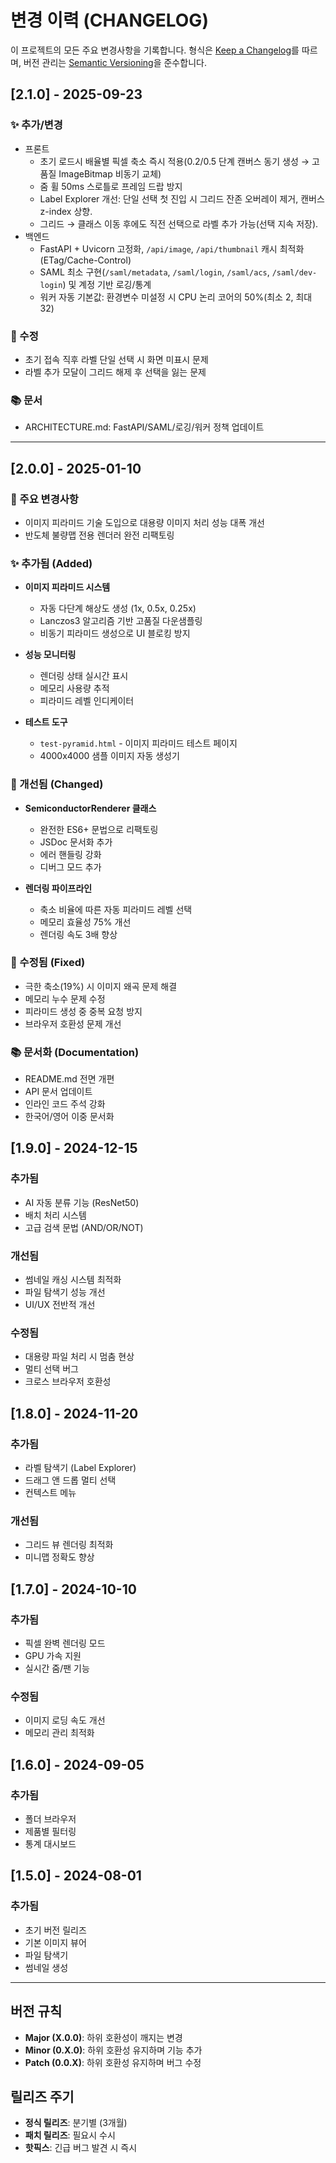 # 변경 이력 (CHANGELOG)

이 프로젝트의 모든 주요 변경사항을 기록합니다.
형식은 [Keep a Changelog](https://keepachangelog.com/ko/1.0.0/)를 따르며,
버전 관리는 [Semantic Versioning](https://semver.org/lang/ko/)을 준수합니다.

## [2.1.0] - 2025-09-23

### ✨ 추가/변경
- 프론트
  - 초기 로드시 배율별 픽셀 축소 즉시 적용(0.2/0.5 단계 캔버스 동기 생성 → 고품질 ImageBitmap 비동기 교체)
  - 줌 휠 50ms 스로틀로 프레임 드랍 방지
  - Label Explorer 개선: 단일 선택 첫 진입 시 그리드 잔존 오버레이 제거, 캔버스 z-index 상향.
  - 그리드 → 클래스 이동 후에도 직전 선택으로 라벨 추가 가능(선택 지속 저장).
- 백엔드
  - FastAPI + Uvicorn 고정화, `/api/image`, `/api/thumbnail` 캐시 최적화(ETag/Cache-Control)
  - SAML 최소 구현(`/saml/metadata`, `/saml/login`, `/saml/acs`, `/saml/dev-login`) 및 계정 기반 로깅/통계
  - 워커 자동 기본값: 환경변수 미설정 시 CPU 논리 코어의 50%(최소 2, 최대 32)

### 🐛 수정
- 초기 접속 직후 라벨 단일 선택 시 화면 미표시 문제
- 라벨 추가 모달이 그리드 해제 후 선택을 잃는 문제

### 📚 문서
- ARCHITECTURE.md: FastAPI/SAML/로깅/워커 정책 업데이트

---

## [2.0.0] - 2025-01-10

### 🎉 주요 변경사항
- 이미지 피라미드 기술 도입으로 대용량 이미지 처리 성능 대폭 개선
- 반도체 불량맵 전용 렌더러 완전 리팩토링

### ✨ 추가됨 (Added)
- **이미지 피라미드 시스템**
  - 자동 다단계 해상도 생성 (1x, 0.5x, 0.25x)
  - Lanczos3 알고리즘 기반 고품질 다운샘플링
  - 비동기 피라미드 생성으로 UI 블로킹 방지
  
- **성능 모니터링**
  - 렌더링 상태 실시간 표시
  - 메모리 사용량 추적
  - 피라미드 레벨 인디케이터

- **테스트 도구**
  - `test-pyramid.html` - 이미지 피라미드 테스트 페이지
  - 4000x4000 샘플 이미지 자동 생성기

### 🔧 개선됨 (Changed)
- **SemiconductorRenderer 클래스**
  - 완전한 ES6+ 문법으로 리팩토링
  - JSDoc 문서화 추가
  - 에러 핸들링 강화
  - 디버그 모드 추가
  
- **렌더링 파이프라인**
  - 축소 비율에 따른 자동 피라미드 레벨 선택
  - 메모리 효율성 75% 개선
  - 렌더링 속도 3배 향상

### 🐛 수정됨 (Fixed)
- 극한 축소(19%) 시 이미지 왜곡 문제 해결
- 메모리 누수 문제 수정
- 피라미드 생성 중 중복 요청 방지
- 브라우저 호환성 문제 개선

### 📚 문서화 (Documentation)
- README.md 전면 개편
- API 문서 업데이트
- 인라인 코드 주석 강화
- 한국어/영어 이중 문서화

## [1.9.0] - 2024-12-15

### 추가됨
- AI 자동 분류 기능 (ResNet50)
- 배치 처리 시스템
- 고급 검색 문법 (AND/OR/NOT)

### 개선됨
- 썸네일 캐싱 시스템 최적화
- 파일 탐색기 성능 개선
- UI/UX 전반적 개선

### 수정됨
- 대용량 파일 처리 시 멈춤 현상
- 멀티 선택 버그
- 크로스 브라우저 호환성

## [1.8.0] - 2024-11-20

### 추가됨
- 라벨 탐색기 (Label Explorer)
- 드래그 앤 드롭 멀티 선택
- 컨텍스트 메뉴

### 개선됨
- 그리드 뷰 렌더링 최적화
- 미니맵 정확도 향상

## [1.7.0] - 2024-10-10

### 추가됨
- 픽셀 완벽 렌더링 모드
- GPU 가속 지원
- 실시간 줌/팬 기능

### 수정됨
- 이미지 로딩 속도 개선
- 메모리 관리 최적화

## [1.6.0] - 2024-09-05

### 추가됨
- 폴더 브라우저
- 제품별 필터링
- 통계 대시보드

## [1.5.0] - 2024-08-01

### 추가됨
- 초기 버전 릴리즈
- 기본 이미지 뷰어
- 파일 탐색기
- 썸네일 생성

---

## 버전 규칙

- **Major (X.0.0)**: 하위 호환성이 깨지는 변경
- **Minor (0.X.0)**: 하위 호환성 유지하며 기능 추가
- **Patch (0.0.X)**: 하위 호환성 유지하며 버그 수정

## 릴리즈 주기

- **정식 릴리즈**: 분기별 (3개월)
- **패치 릴리즈**: 필요시 수시
- **핫픽스**: 긴급 버그 발견 시 즉시